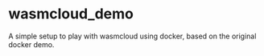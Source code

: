 # wasmcloud_demo

A simple setup to play with wasmcloud using docker, based on the original docker demo.
